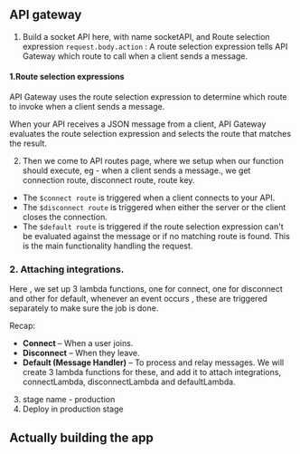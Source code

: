 ## API gateway
1. Build a socket API here, with name socketAPI, and Route selection expression `request.body.action` : A route selection expression tells API Gateway which route to call when a client sends a message.
#### 1.Route selection expressions

API Gateway uses the route selection expression to determine which route to invoke when a client sends a message.

When your API receives a JSON message from a client, API Gateway evaluates the route selection expression and selects the route that matches the result.

2. Then we come to API routes page, where we setup when our function should execute, eg - when a client sends a message., we get connection route, disconnect route, route key.
- The `$connect route` is triggered when a client connects to your API.
- The `$disconnect route` is triggered when either the server or the client closes the connection.
- The `$default route` is triggered if the route selection expression can't be evaluated against the message or if no matching route is found. This is the main functionality handling the request.


### 2. Attaching integrations.
Here , we set up 3 lambda functions, one for connect, one for disconnect and other for default, whenever an event occurs , these are triggered separately to make sure the job is done.

Recap:
- **Connect** – When a user joins.
- **Disconnect** – When they leave.
- **Default (Message Handler)** – To process and relay messages.
We will create 3 lambda functions for these, and add it to attach integrations, connectLambda, disconnectLambda and defaultLambda.

3. stage name - production
4.  Deploy in production stage


## Actually building the app